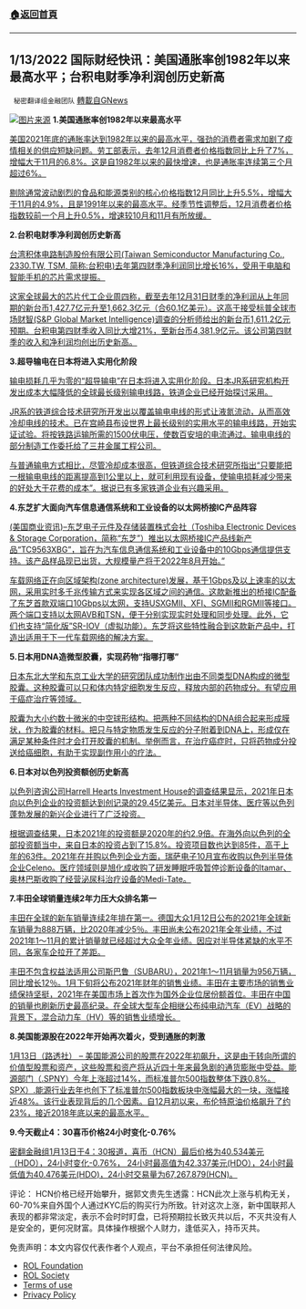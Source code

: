 ###  [:house:返回首頁](https://github.com/ourhimalayas/txt)
---


## 1/13/2022 国际财经快讯：美国通胀率创1982年以来最高水平；台积电财季净利润创历史新高
` 秘密翻译组金融团队` [轉載自GNews](https://gnews.org/zh-hans/1854696/)

![](https://assets.gnews.org/wp-content/uploads/2022/01/20220113-2.jpg)[图片来源](https://www.reuters.com/technology/us-faa-issue-5g-wireless-aviation-impact-notices-2022-01-13/)
**1.美国通胀率创1982年以来最高水平**

[美国2021年底的通胀率达到1982年以来的最高水平，强劲的消费者需求加剧了疫情相关的供应短缺问题。劳工部表示，去年12月消费者价格指数同比上升了7%，增幅大于11月的6.8%。这是自1982年以来的最快增速，也是通胀率连续第三个月超过6%。](https://cn.wsj.com/articles/%E7%BE%8E%E5%9B%BD%E9%80%9A%E8%83%80%E7%8E%87%E5%88%9B1982%E5%B9%B4%E4%BB%A5%E6%9D%A5%E6%9C%80%E9%AB%98-12%E6%9C%88cpi%E5%90%8C%E6%AF%94%E5%A2%9E7-11642031158)

[剔除通常波动剧烈的食品和能源类别的核心价格指数12月同比上升5.5%，增幅大于11月的4.9%，且是1991年以来的最高水平。经季节性调整后，12月消费者价格指数较前一个月上升0.5%，增速较10月和11月有所放缓。](https://cn.wsj.com/articles/%E7%BE%8E%E5%9B%BD%E9%80%9A%E8%83%80%E7%8E%87%E5%88%9B1982%E5%B9%B4%E4%BB%A5%E6%9D%A5%E6%9C%80%E9%AB%98-12%E6%9C%88cpi%E5%90%8C%E6%AF%94%E5%A2%9E7-11642031158)

**2.台积电财季净利润创历史新高**

[台湾积体电路制造股份有限公司(Taiwan Semiconductor Manufacturing Co., 2330.TW, TSM, 简称:台积电)去年第四财季净利润同比增长16%，受用于电脑和智能手机的芯片需求提振。](https://cn.wsj.com/articles/%E5%8F%B0%E7%A7%AF%E7%94%B5%E8%B4%A2%E5%AD%A3%E5%87%80%E5%88%A9%E6%B6%A6%E5%88%9B%E5%8E%86%E5%8F%B2%E6%96%B0%E9%AB%98-%E5%8F%97%E5%BC%BA%E5%8A%B2%E8%8A%AF%E7%89%87%E9%9C%80%E6%B1%82%E6%8F%90%E6%8C%AF-11642056965)

[这家全球最大的芯片代工企业周四称，截至去年12月31日财季的净利润从上年同期的新台币1,427.7亿元升至1,662.3亿元（合60.1亿美元）。这高于接受标普全球市场财智(S&P Global Market Intelligence)调查的分析师给出的新台币1,611.2亿元预期。台积电第四财季收入同比大增21%，至新台币4,381.9亿元。该公司第四财季的收入和净利润均创出历史新高。](https://cn.wsj.com/articles/%E5%8F%B0%E7%A7%AF%E7%94%B5%E8%B4%A2%E5%AD%A3%E5%87%80%E5%88%A9%E6%B6%A6%E5%88%9B%E5%8E%86%E5%8F%B2%E6%96%B0%E9%AB%98-%E5%8F%97%E5%BC%BA%E5%8A%B2%E8%8A%AF%E7%89%87%E9%9C%80%E6%B1%82%E6%8F%90%E6%8C%AF-11642056965)

**3.超导输电在日本将进入实用化阶段**

[输电损耗几乎为零的“超导输电”在日本将进入实用化阶段。日本JR系研究机构开发出成本大幅降低的全球最长级别输电线路，铁道企业已经开始探讨采用。](https://cn.nikkei.com/industry/scienceatechnology/47301-2022-01-13-02-19-33.html)

[JR系的铁道综合技术研究所开发出以覆盖输电电线的形式让液氮流动，从而高效冷却电线的技术。已在宫崎县布设世界上最长级别的实用水平的输电线路，开始实证试验。将按铁路运输所需的1500伏电压，使数百安培的电流通过。输电电线的部分制造工作委托给了三井金属工程公司。](https://cn.nikkei.com/industry/scienceatechnology/47301-2022-01-13-02-19-33.html)

[与普通输电方式相比，尽管冷却成本很高，但铁道综合技术研究所指出“只要能把一根输电电线的距离提高到1公里以上，就可利用现有设备，使输电损耗减少带来的好处大于花费的成本”。据说已有多家铁道企业有兴趣采用。](https://cn.nikkei.com/industry/scienceatechnology/47301-2022-01-13-02-19-33.html)

**4.东芝扩大面向汽车信息通信系统和工业设备的以太网桥接IC产品阵容**

[(美国商业资讯)–东芝电子元件及存储装置株式会社（Toshiba Electronic Devices & Storage Corporation，简称“东芝”）推出以太网桥接IC产品线新产品“TC9563XBG”，旨在为汽车信息通信系统和工业设备中的10Gbps通信提供支持。该产品样品现已出货，大规模量产将于2022年8月开始。”](http://www.businesswirechina.com/zh/news/49280.html)

[车载网络正在向区域架构(zone architecture)发展，基于1Gbps及以上速率的以太网，采用实时多千兆传输方式来实现各区域之间的通信。这款新推出的桥接IC配备了东芝首款双端口10Gbps以太网，支持USXGMII、XFI、SGMII和RGMII等接口。两个端口支持以太网AVB和TSN，便于分别实现实时处理和同步处理。此外，它们也支持“简化版”SR-IOV（虚拟功能）。东芝将这些特性融合到这款新产品中，打造出适用于下一代车载网络的解决方案。](http://www.businesswirechina.com/zh/news/49280.html)

**5.日本用DNA造微型胶囊，实现药物“指哪打哪”**

[日本东北大学和东京工业大学的研究团队成功制作出由不同类型DNA构成的微型胶囊。这种胶囊可以只和体内特定细胞发生反应，释放内部的药物成分。有望应用于癌症治疗等领域。](https://cn.nikkei.com/industry/scienceatechnology/47259-2022-01-13-05-01-00.html)

[胶囊为大小约数十微米的中空球形结构。把两种不同结构的DNA组合起来形成膜状，作为胶囊的材料。把只与特定物质发生反应的分子附着到DNA上，形成仅在满足某种条件时才会打开胶囊的机制。举例而言，在治疗癌症时，只将药物成分投送给癌细胞，有助于实现副作用小的疗法。](https://cn.nikkei.com/industry/scienceatechnology/47259-2022-01-13-05-01-00.html)

**6.日本对以色列投资额创历史新高**

[以色列咨询公司Harrell Hearts Investment House的调查结果显示，2021年日本向以色列企业的投资额达到创记录的29.45亿美元。日本对半导体、医疗等以色列蓬勃发展的新兴企业进行了广泛投资。](https://cn.nikkei.com/politicsaeconomy/investtrade/47310-2022-01-13-15-13-29.html)

[根据调查结果，日本2021年的投资额是2020年的约2.9倍。在海外向以色列的全部投资额当中，来自日本的投资占到了15.8%。投资项目数也达到85件，高于上年的63件。2021年在并购以色列企业方面，瑞萨电子10月宣布收购以色列半导体企业Celeno。医疗领域则是旭化成收购了研发睡眠呼吸暂停诊断设备的Itamar、奥林巴斯收购了经营泌尿科治疗设备的Medi-Tate。](https://cn.nikkei.com/politicsaeconomy/investtrade/47310-2022-01-13-15-13-29.html)

**7.丰田全球销量连续2年力压大众排名第一**

[丰田在全球的新车销量连续2年排在第一。德国大众1月12日公布的2021年全球新车销量为888万辆，比2020年减少5％。丰田尚未公布2021年全年业绩，不过2021年1～11月的累计销量就已经超过大众全年业绩。因应对半导体紧缺的水平不同，各家车企拉开了差距。](https://cn.nikkei.com/industry/icar/47299-2022-01-13-09-19-47.html)

[丰田不包含权益法适用公司斯巴鲁（SUBARU），2021年1～11月销量为956万辆，同比增长12％。1月下旬将公布2021年财年的销售业绩。丰田在主要市场的销售业绩保持坚挺，2021年在美国市场上首次作为国外企业位居份额首位。丰田在中国的销量也刷新历史最高纪录。在全球大型车企相继公布纯电动汽车（EV）战略的背景下，混合动力车（HV）等的销售业绩增长。](https://cn.nikkei.com/industry/icar/47299-2022-01-13-09-19-47.html)

**8.美国能源股在2022年开始再次着火，受到通胀的刺激**

[1月13日（路透社） – 美国能源公司的股票在2022年初飙升，这是由于转向所谓的价值型股票和资产，这些股票和资产将从近四十年来最急剧的通货膨胀中受益。能源部门（.SPNY）今年上涨超过14%，而标准普尔500指数整体下跌0.8%。 SPX）.能源行业去年也创下了标准普尔500指数板块中涨幅最大的一块，涨幅接近48%。该行业表现背后的几个因素。自12月初以来，布伦特原油价格飙升了约23%，接近2018年底以来的最高水平。](https://www.reuters.com/business/energy/us-energy-shares-fire-again-start-2022-stoked-by-inflation-2022-01-13/)

**9.今天截止4：30喜币价格24小时变化-0.76%**

[密翻金融组1月13日于4：30报道，喜币（HCN）最后价格为40.534美元（HDO），24小时变化-0.76%， 24小时最高值为42.337美元(HDO），24小时最低值为40.476美元(HDO)，24小时交易量为67,267.879(HCN)。](https://himalaya.exchange/trading?coinpair=HCN/HDO)

评论： HCN价格已经开始攀升，据郭文贵先生透露：HCN此次上涨与机构无关，60-70%来自外国个人通过KYC后的购买行为所致。针对这次上涨，新中国联邦人表现的都非常淡定，表示不会时时盯盘，已将预期拉长致灭共以后，不灭共没有人是安全的，更何况财富。具体操作根据个人财力，逢低买入，持币灭共。

 

免责声明：本文内容仅代表作者个人观点，平台不承担任何法律风险。

- [ROL Foundation](https://rolfoundation.org/)
- [ROL Society](https://rolsociety.org/)
- [Terms of use](https://gnews.org/terms-of-use-3/)
- [Privacy Policy](https://gnews.org/privacy-policy/)
